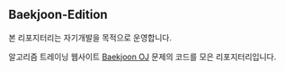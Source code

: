 ## Baekjoon-Edition


본 리포지터리는 자기개발을 목적으로 운영합니다.

알고리즘 트레이닝 웹사이트 [Baekjoon OJ](https://www.acmicpc.net/) 문제의 코드를 모은 리포지터리입니다.

